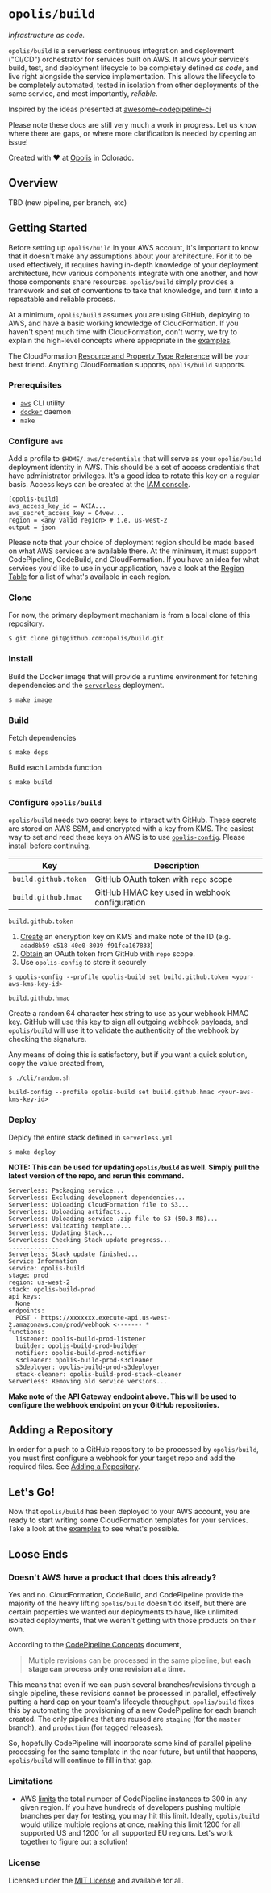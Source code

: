 `opolis/build`
==============

*Infrastructure as code.*

`opolis/build` is a serverless continuous integration and deployment ("CI/CD") orchestrator for services built on AWS.
It allows your service's build, test, and deployment lifecycle to be completely defined *as code*, and live right
alongside the service implementation. This allows the lifecycle to be completely automated, tested in isolation from
other deployments of the same service, and most importantly, *reliable*.

Inspired by the ideas presented at [awesome-codepipeline-ci](https://github.com/nicolai86/awesome-codepipeline-ci)

Please note these docs are still very much a work in progress. Let us know where there are gaps, or where
more clarification is needed by opening an issue!

Created with :heart: at [Opolis](https://opolis.co) in Colorado.

## Overview

TBD (new pipeline, per branch, etc)

## Getting Started

Before setting up `opolis/build` in your AWS account, it's important to know that it doesn't make any assumptions about
your architecture. For it to be used effectively, it requires having in-depth knowledge of your deployment architecture, how
various components integrate with one another, and how those components share resources. `opolis/build` simply provides a
framework and set of conventions to take that knowledge, and turn it into a repeatable and reliable process.

At a minimum, `opolis/build` assumes you are using GitHub, deploying to AWS, and have a basic working knowledge of CloudFormation.
If you haven't spent much time with CloudFormation, don't worry, we try to explain the high-level concepts where
appropriate in the [examples](./docs/examples.md).

The CloudFormation [Resource and Property Type Reference](https://docs.aws.amazon.com/AWSCloudFormation/latest/UserGuide/aws-template-resource-type-ref.html)
will be your best friend. Anything CloudFormation supports, `opolis/build` supports.

### Prerequisites

* [`aws`](https://aws.amazon.com/cli/) CLI utility
* [`docker`](https://docs.docker.com/install/) daemon
* `make`

### Configure `aws`

Add a profile to `$HOME/.aws/credentials` that will serve as your `opolis/build` deployment identity in AWS. This should
be a set of access credentials that have administrator privileges. It's a good idea to rotate this key on
a regular basis. Access keys can be created at the [IAM console](https://console.aws.amazon.com/iam/home?#/users).

```
[opolis-build]
aws_access_key_id = AKIA...
aws_secret_access_key = O4vew...
region = <any valid region> # i.e. us-west-2
output = json
```

Please note that your choice of deployment region should be made based on what AWS services are available there.
At the minimum, it must support CodePipeline, CodeBuild, and CloudFormation. If you have an idea for what services
you'd like to use in your application, have a look at the [Region Table](https://aws.amazon.com/about-aws/global-infrastructure/regional-product-services/)
for a list of what's available in each region.

### Clone

For now, the primary deployment mechanism is from a local clone of this repository.

`$ git clone git@github.com:opolis/build.git`

### Install

Build the Docker image that will provide a runtime environment for fetching dependencies and the
[`serverless`](https://serverless.com/) deployment.

`$ make image`

### Build

Fetch dependencies

`$ make deps`

Build each Lambda function

`$ make build`

### Configure `opolis/build`

`opolis/build` needs two secret keys to interact with GitHub. These secrets are stored on AWS SSM,
and encrypted with a key from KMS. The easiest way to set and read these keys on AWS
is to use [`opolis-config`](./cli/config/). Please install before continuing.

|Key|Description|
|---|-----------|
|`build.github.token`|GitHub OAuth token with `repo` scope|
|`build.github.hmac`|GitHub HMAC key used in webhook configuration|

`build.github.token`

1. [Create](https://console.aws.amazon.com/kms/home?region=us-west-2#/kms/keys/create) an encryption key on KMS
and make note of the ID (e.g. `adad8b59-c518-40e0-8039-f91fca167833`)
2. [Obtain](https://github.com/settings/tokens/new) an OAuth token from GitHub with `repo` scope.
3. Use `opolis-config` to store it securely

```
$ opolis-config --profile opolis-build set build.github.token <your-aws-kms-key-id>
```

`build.github.hmac`

Create a random 64 character hex string to use as your webhook HMAC key. GitHub
will use this key to sign all outgoing webhook payloads, and `opolis/build` will use it
to validate the authenticity of the webhook by checking the signature.

Any means of doing this is satisfactory, but if you want a quick solution, copy the value
created from,

```
$ ./cli/random.sh
```

```
build-config --profile opolis-build set build.github.hmac <your-aws-kms-key-id>
```

### Deploy

Deploy the entire stack defined in `serverless.yml`

`$ make deploy`

**NOTE: This can be used for updating `opolis/build` as well. Simply pull the latest version of the repo, and rerun this command.**

```
Serverless: Packaging service...
Serverless: Excluding development dependencies...
Serverless: Uploading CloudFormation file to S3...
Serverless: Uploading artifacts...
Serverless: Uploading service .zip file to S3 (50.3 MB)...
Serverless: Validating template...
Serverless: Updating Stack...
Serverless: Checking Stack update progress...
..............
Serverless: Stack update finished...
Service Information
service: opolis-build
stage: prod
region: us-west-2
stack: opolis-build-prod
api keys:
  None
endpoints:
  POST - https://xxxxxxx.execute-api.us-west-2.amazonaws.com/prod/webhook <------- *
functions:
  listener: opolis-build-prod-listener
  builder: opolis-build-prod-builder
  notifier: opolis-build-prod-notifier
  s3cleaner: opolis-build-prod-s3cleaner
  s3deployer: opolis-build-prod-s3deployer
  stack-cleaner: opolis-build-prod-stack-cleaner
Serverless: Removing old service versions...
```

**Make note of the API Gateway endpoint above. This will be used to configure the webhook
endpoint on your GitHub repositories.**

## Adding a Repository

In order for a push to a GitHub repository to be processed by `opolis/build`, you must first
configure a webhook for your target repo and add the required files.
See [Adding a Repository](./docs/adding-a-repo.md).

## Let's Go!

Now that `opolis/build` has been deployed to your AWS account, you are ready to start writing some CloudFormation
templates for your services. Take a look at the [examples](./docs/examples.md) to see what's possible.

## Loose Ends

### Doesn't AWS have a product that does this already?

Yes and no. CloudFormation, CodeBuild, and CodePipeline provide the majority of the heavy lifting `opolis/build`
doesn't do itself, but there are certain properties we wanted our deployments to have, like unlimited isolated
deployments, that we weren't getting with those products on their own.

According to the [CodePipeline Concepts](https://docs.aws.amazon.com/codepipeline/latest/userguide/concepts.html) document,

> Multiple revisions can be processed in the same pipeline, but **each stage can process only one revision at a time.**

This means that even if we can push several branches/revisions through a single pipeline, these revisions
cannot be processed in parallel, effectively putting a hard cap on your team's lifecycle throughput. `opolis/build` fixes this
by automating the provisioning of a new CodePipeline for each branch created. The only pipelines that are reused
are `staging` (for the `master` branch), and `production` (for tagged releases).

So, hopefully CodePipeline will incorporate some kind of parallel pipeline processing for the same template
in the near future, but until that happens, `opolis/build` will continue to fill in that gap.

### Limitations

* AWS [limits](https://docs.aws.amazon.com/codepipeline/latest/userguide/limits.html) the total number of CodePipeline
instances to 300 in any given region. If you have hundreds of developers pushing multiple branches per day for testing,
you may hit this limit. Ideally, `opolis/build` would utilize multiple regions at once, making this limit 1200 for all supported US
and 1200 for all supported EU regions. Let's work together to figure out a solution!

### License

Licensed under the [MIT License](./LICENSE) and available for all.

